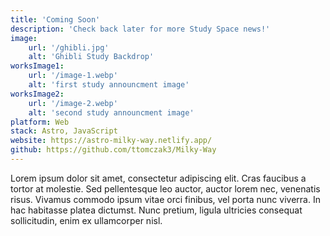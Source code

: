 ```yaml
---
title: 'Coming Soon'
description: 'Check back later for more Study Space news!'
image:
    url: '/ghibli.jpg'
    alt: 'Ghibli Study Backdrop'
worksImage1:
    url: '/image-1.webp'
    alt: 'first study announcment image'
worksImage2:
    url: '/image-2.webp'
    alt: 'second study announcment image'
platform: Web
stack: Astro, JavaScript
website: https://astro-milky-way.netlify.app/
github: https://github.com/ttomczak3/Milky-Way
---
```


Lorem ipsum dolor sit amet, consectetur adipiscing elit. Cras faucibus a tortor at molestie. Sed pellentesque leo auctor, auctor lorem nec, venenatis risus. Vivamus commodo ipsum vitae orci finibus, vel porta nunc viverra. In hac habitasse platea dictumst. Nunc pretium, ligula ultricies consequat sollicitudin, enim ex ullamcorper nisl.
